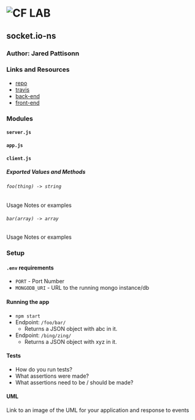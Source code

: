 ![CF](http://i.imgur.com/7v5ASc8.png) LAB
=================================================

## socket.io-ns

### Author: Jared Pattisonn

### Links and Resources
* [repo](https://github.com/jaredpattison/09-socket.io-ns)
* [travis](http://xyz.com)
* [back-end](http://xyz.com)
* [front-end](http://xyz.com)

### Modules
#### `server.js`
#### `app.js`
#### `client.js`
##### Exported Values and Methods

###### `foo(thing) -> string`
Usage Notes or examples

###### `bar(array) -> array`
Usage Notes or examples

### Setup
#### `.env` requirements
* `PORT` - Port Number
* `MONGODB_URI` - URL to the running mongo instance/db

#### Running the app
* `npm start`
* Endpoint: `/foo/bar/`
  * Returns a JSON object with abc in it.
* Endpoint: `/bing/zing/`
  * Returns a JSON object with xyz in it.

#### Tests
* How do you run tests?
* What assertions were made?
* What assertions need to be / should be made?

#### UML
Link to an image of the UML for your application and response to events
